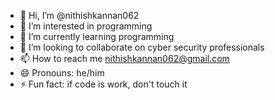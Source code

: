 - 👋 Hi, I’m @nithishkannan062
- 👀 I’m interested in programming
- 🌱 I’m currently learning programming
- 💞️ I’m looking to collaborate on cyber security professionals
- 📫 How to reach me nithishkannan062@gmail.com
- 😄 Pronouns: he/him
- ⚡ Fun fact: if code is work, don't touch it 

<!---
nithishkannan062/nithishkannan062 is a ✨ special ✨ repository because its `README.md` (this file) appears on your GitHub profile.
You can click the Preview link to take a look at your changes.
--->
